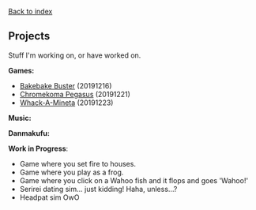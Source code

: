 <a href="master/index.html">Back to index</a>

## Projects

Stuff I'm working on, or have worked on.

<b>Games:</b>
- <a href="/projects/games/bakebakebuster.html">Bakebake Buster</a> (20191216)
- <a href="/projects/games/chromekomapegasus.html">Chromekoma Pegasus</a> (20191221)
- <a href="/projects/games/whackamineta.html">Whack-A-Mineta</a> (20191223)

<b>Music:</b>

<b>Danmakufu:</b>

<b>Work in Progress</b>:
- Game where you set fire to houses.
- Game where you play as a frog.
- Game where you click on a Wahoo fish and it flops and goes 'Wahoo!'
- Serirei dating sim... just kidding! Haha, unless...?
- Headpat sim OwO
